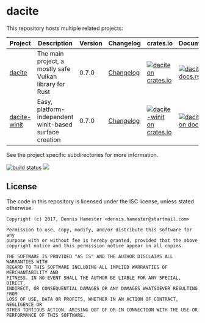 # dacite

This repository hosts multiple related projects:

| Project | Description | Version | Changelog | crates.io | Documentation | License |
| --- | --- | --- | --- | --- | --- | --- |
| [dacite] | The main project, a mostly safe Vulkan library for Rust | 0.7.0 | [Changelog][dacite-changelog] | [![dacite on crates.io](https://img.shields.io/crates/v/dacite.svg)](https://crates.io/crates/dacite) | [![dacite on docs.rs](https://docs.rs/dacite/badge.svg)](https://docs.rs/dacite) | [![dacite license](https://img.shields.io/badge/license-ISC-blue.svg)](dacite/LICENSE) |
| [dacite-winit] | Easy, platform-independent winit-based surface creation | 0.7.0 | [Changelog][dacite-winit-changelog] | [![dacite-winit on crates.io](https://img.shields.io/crates/v/dacite-winit.svg)](https://crates.io/crates/dacite-winit) | [![dacite-winit on docs.rs](https://docs.rs/dacite-winit/badge.svg)](https://docs.rs/dacite-winit) | [![dacite-winit license](https://img.shields.io/badge/license-ISC-blue.svg)](dacite-winit/LICENSE) |

See the project specific subdirectories for more information.

[![build status](https://gitlab.com/dennis-hamester/dacite/badges/master/build.svg)](https://gitlab.com/dennis-hamester/dacite)
[![](https://tokei.rs/b1/gitlab/dennis-hamester/dacite?category=lines)](https://gitlab.com/dennis-hamester/dacite)

[dacite]: dacite
[dacite-changelog]: dacite/CHANGELOG.md

[dacite-winit]: dacite-winit
[dacite-winit-changelog]: dacite-winit/CHANGELOG.md

## License

The code in this repository is licensed under the ISC license, unless stated
otherwise.

```
Copyright (c) 2017, Dennis Hamester <dennis.hamester@startmail.com>

Permission to use, copy, modify, and/or distribute this software for any
purpose with or without fee is hereby granted, provided that the above
copyright notice and this permission notice appear in all copies.

THE SOFTWARE IS PROVIDED "AS IS" AND THE AUTHOR DISCLAIMS ALL WARRANTIES WITH
REGARD TO THIS SOFTWARE INCLUDING ALL IMPLIED WARRANTIES OF MERCHANTABILITY AND
FITNESS. IN NO EVENT SHALL THE AUTHOR BE LIABLE FOR ANY SPECIAL, DIRECT,
INDIRECT, OR CONSEQUENTIAL DAMAGES OR ANY DAMAGES WHATSOEVER RESULTING FROM
LOSS OF USE, DATA OR PROFITS, WHETHER IN AN ACTION OF CONTRACT, NEGLIGENCE OR
OTHER TORTIOUS ACTION, ARISING OUT OF OR IN CONNECTION WITH THE USE OR
PERFORMANCE OF THIS SOFTWARE.
```
